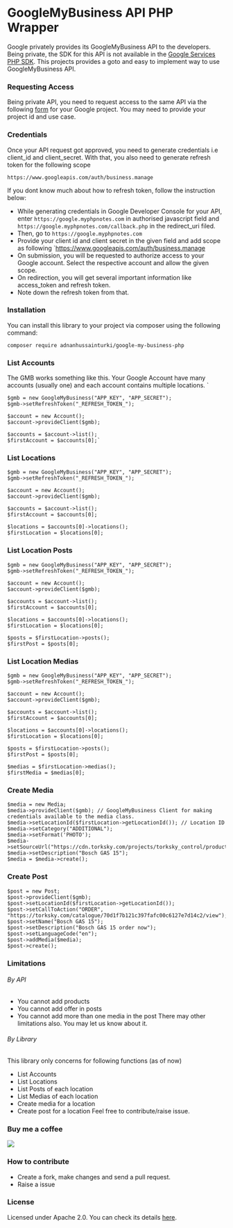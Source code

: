 # GoogleMyBusiness API PHP Wrapper
Google privately provides its GoogleMyBusiness API to the developers. Being private, the SDK for this API is not available in the [Google Services PHP SDK](https://github.com/googleapis/google-api-php-client "Google Services PHP SDK").  This projects provides a goto and easy to implement way to use GoogleMyBusiness API.

### Requesting Access
Being private API, you need to request access to the same API via the following [form](https://developers.google.com/my-business/content/prereqs "form") for your Google project. You may need to provide your project id and use case.

### Credentials
Once your API request got approved, you need to generate credentials i.e client_id and client_secret. With that, you also need to generate refresh token for the following scope

`https://www.googleapis.com/auth/business.manage`

If you dont know much about how to refresh token, follow the instruction below:
- While generating credentials in Google Developer Console for your API, enter `https://google.myphpnotes.com` in authorised javascript field and `https://google.myphpnotes.com/callback.php` in the redirect_uri filed.
- Then, go to `https://google.myphpnotes.com`
- Provide your client id and client secret in the given field and add scope as following `https://www.googleapis.com/auth/business.manage
- On submission, you will be requested to authorize access to your Google account. Select the respective account and allow the given scope.
- On redirection, you will get several important information like access_token and refresh token.
- Note down the refresh token from that.

### Installation
You can install this library to your project via composer using the following command:

`composer require adnanhussainturki/google-my-business-php`

### List Accounts
The GMB works something like this. Your Google Account have many accounts (usually one) and each account contains multiple locations.
`

    $gmb = new GoogleMyBusiness("APP_KEY", "APP_SECRET");
    $gmb->setRefreshToken("_REFRESH_TOKEN_");
    
    $account = new Account();
    $account->provideClient($gmb);
    
    $accounts = $account->list();
    $firstAccount = $accounts[0];`
    
###     List Locations


    $gmb = new GoogleMyBusiness("APP_KEY", "APP_SECRET");
    $gmb->setRefreshToken("_REFRESH_TOKEN_");
    
    $account = new Account();
    $account->provideClient($gmb);
    
    $accounts = $account->list();
    $firstAccount = $accounts[0];
    
    $locations = $accounts[0]->locations();
    $firstLocation = $locations[0];
    
###     List Location Posts 


    $gmb = new GoogleMyBusiness("APP_KEY", "APP_SECRET");
    $gmb->setRefreshToken("_REFRESH_TOKEN_");
    
    $account = new Account();
    $account->provideClient($gmb);
    
    $accounts = $account->list();
    $firstAccount = $accounts[0];
    
    $locations = $accounts[0]->locations();
    $firstLocation = $locations[0];
    
    $posts = $firstLocation->posts();
    $firstPost = $posts[0];
###     List Location Medias


    $gmb = new GoogleMyBusiness("APP_KEY", "APP_SECRET");
    $gmb->setRefreshToken("_REFRESH_TOKEN_");
    
    $account = new Account();
    $account->provideClient($gmb);
    
    $accounts = $account->list();
    $firstAccount = $accounts[0];
    
    $locations = $accounts[0]->locations();
    $firstLocation = $locations[0];
    
    $posts = $firstLocation->posts();
    $firstPost = $posts[0];
    
    $medias = $firstLocation->medias();
    $firstMedia = $medias[0];
    
    
### Create Media


    $media = new Media;
    $media->provideClient($gmb); // GoogleMyBusiness Client for making credentials available to the media class.
    $media->setLocationId($firstLocation->getLocationId()); // Location ID
    $media->setCategory("ADDITIONAL");
    $media->setFormat('PHOTO');
    $media->setSourceUrl("https://cdn.torksky.com/projects/torksky_control/production/products/06019E50K0/ff37c4a25fcf48975831153cc376dfdd.jpeg");
    $media->setDescription("Bosch GAS 15");
    $media = $media->create();
    
###     Create Post


    $post = new Post;
    $post->provideClient($gmb);
    $post->setLocationId($firstLocation->getLocationId());
    $post->setCallToAction("ORDER", "https://torksky.com/catalogue/70d1f7b121c397fafc00c6127e7d14c2/view");
    $post->setName("Bosch GAS 15");
    $post->setDescription("Bosch GAS 15 order now");
    $post->setLanguageCode("en");
    $post->addMedia($media);
    $post->create();
    
###     Limitations
###### By API
- You cannot add products
- You cannot add offer in posts
- You cannot add more than one media in the post
There may other limitations also. You may let us know about it.

###### By Library
This library only concerns for following functions (as of now)
- List Accounts
- List Locations
- List Posts of each location
- List Medias of each location
- Create media for a location
- Create post for a location
Feel free to contribute/raise issue.

### Buy me a coffee
[![](https://img.buymeacoffee.com/api/?url=aHR0cHM6Ly9pbWcuYnV5bWVhY29mZmVlLmNvbS9hcGkvP25hbWU9YWRuYW50dXJraSZzaXplPTMwMCZiZy1pbWFnZT1ibWMmYmFja2dyb3VuZD1mZjgxM2Y=&creator=adnanturki&is_creating=building%20cool%20things%20every%20single%20f**king%20day.&design_code=1&design_color=%23ff813f&slug=adnanturki)](https://www.buymeacoffee.com/adnanturki)

### How to contribute
- Create a fork, make changes and send a pull request.
- Raise a issue

### License
Licensed under Apache 2.0. You can check its details [here](https://choosealicense.com/licenses/apache-2.0/ "here").
